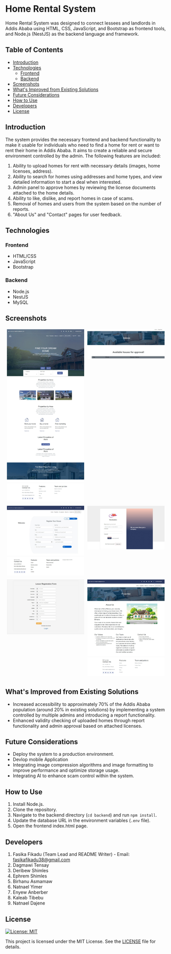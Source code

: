 # Home Rental System

Home Rental System was designed to connect lessees and landlords in Addis Ababa using HTML, CSS, JavaScript, and Bootstrap as frontend tools, and Node.js (NestJS) as the backend language and framework.

## Table of Contents

- [Introduction](#introduction)
- [Technologies](#technologies)
  - [Frontend](#frontend)
  - [Backend](#backend)
- [Screenshots](#screenshots)
- [What's Improved from Existing Solutions](#whats-improved-from-existing-solutions)
- [Future Considerations](#future-considerations)
- [How to Use](#how-to-use)
- [Developers](#developers)
- [License](#license)

## Introduction

The system provides the necessary frontend and backend functionality to make it usable for individuals who need to find a home for rent or want to rent their home in Addis Ababa. It aims to create a reliable and secure environment controlled by the admin. The following features are included:

1. Ability to upload homes for rent with necessary details (images, home licenses, address).
2. Ability to search for homes using addresses and home types, and view detailed information to start a deal when interested.
3. Admin panel to approve homes by reviewing the license documents attached to the home details.
4. Ability to like, dislike, and report homes in case of scams.
5. Removal of homes and users from the system based on the number of reports.
6. "About Us" and "Contact" pages for user feedback.

## Technologies

### Frontend
- HTML/CSS
- JavaScript
- Bootstrap

### Backend
- Node.js
- NestJS
- MySQL

## Screenshots

<div style="display: flex; flex-wrap: wrap;">
  <div style="flex: 33.33%; padding: 5px;">
    <img src="Screenshots/home.jpeg" alt="Home" style="max-width: 100%;">
  </div>
  <div style="flex: 33.33%; padding: 5px;">
    <img src="Screenshots/admin.jpeg" alt="Admin Panel" style="max-width: 100%;">
  </div>
  <div style="flex: 33.33%; padding: 5px;">
    <img src="Screenshots/upload.jpeg" alt="Upload" style="max-width: 100%;">
  </div>
  <div style="flex: 33.33%; padding: 5px;">
    <img src="Screenshots/signin.jpeg" alt="Sign In" style="max-width: 100%;">
  </div>
  <div style="flex: 33.33%; padding: 5px;">
    <img src="Screenshots/signup.jpeg" alt="Sign Up" style="max-width: 100%;">
  </div>
  <div style="flex: 33.33%; padding: 5px;">
    <img src="Screenshots/about.jpeg" alt="About" style="max-width: 100%;">
  </div>
</div>

## What's Improved from Existing Solutions

- Increased accessibility to approximately 70% of the Addis Ababa population (around 20% in existing solutions) by implementing a system controlled by multiple admins and introducing a report functionality.
- Enhanced validity checking of uploaded homes through report functionality and admin approval based on attached licenses.


## Future Considerations

- Deploy the system to a production environment.
- Devlop mobile Application
- Integrating image compression algorithms and image formatting to improve performance and optimize storage usage.
- Integrating AI to enhance scam control within the system.

## How to Use

1. Install Node.js.
2. Clone the repository.
3. Navigate to the backend directory (`cd backend`) and run `npm install`.
4. Update the database URL in the environment variables (`.env` file).
5. Open the frontend index.html page.

## Developers

1. Fasika Fikadu (Team Lead and README Writer) - Email: fasikafikadu38@gmail.com
2. Dagmawi Tensay
3. Deribew Shimles
4. Ephrem Shimles
5. Birhanu Asmamaw
6. Natnael Yimer
7. Enyew Anberber
8. Kaleab Tibebu
9. Natnael Dajene

## License

[![License: MIT](https://img.shields.io/badge/License-MIT-yellow.svg)](https://opensource.org/licenses/MIT)

This project is licensed under the MIT License. See the [LICENSE](LICENSE) file for details.

